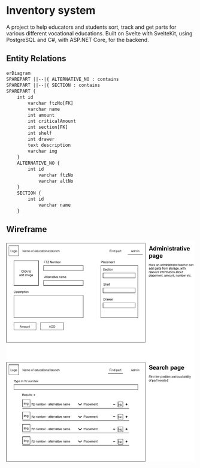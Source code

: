 # Inventory system
A project to help educators and students sort, track and get parts for various different vocational educations.
Built on Svelte with SvelteKit, using PostgreSQL and C#, with ASP.NET Core, for the backend.


## Entity Relations
```mermaid
erDiagram
SPAREPART ||--|{ ALTERNATIVE_NO : contains
SPAREPART ||--|{ SECTION : contains
SPAREPART {
	int id
		varchar ftzNo[FK]
		varchar name
		int amount
		int criticalAmount
		int section[FK]
		int shelf
		int drawer
		text description
		varchar img
	}
	ALTERNATIVE_NO {
		int id
			varchar ftzNo
			varchar altNo
	}
	SECTION {
		int id
			varchar name
	}
```


## Wireframe
![wireframe](./resources/wireframe.png)


